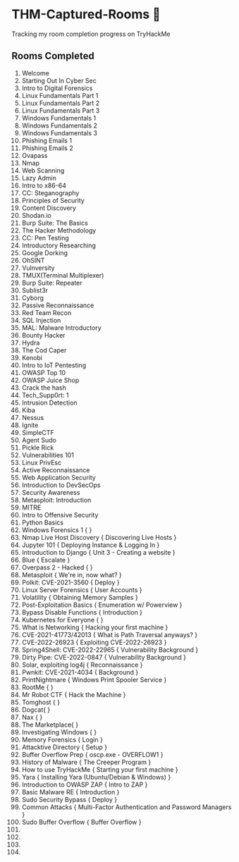 # THM-Captured-Rooms 🚩
Tracking my room completion progress on TryHackMe 


## Rooms Completed 

1. Welcome
2. Starting Out In Cyber Sec
3. Intro to Digital Forensics
4. Linux Fundamentals Part 1 
5. Linux Fundamentals Part 2
6. Linux Fundamentals Part 3
7. Windows Fundamentals 1
8. Windows Fundamentals 2
9. Windows Fundamentals 3
10. Phishing Emails 1
11. Phishing Emails 2
12. Ovapass
13. Nmap
14. Web Scanning
15. Lazy Admin
16. Intro to x86-64
17. CC: Steganography
18. Principles of Security
19. Content Discovery
20. Shodan.io
21. Burp Suite: The Basics
22. The Hacker Methodology
23. CC: Pen Testing
24. Introductory Researching
25. Google Dorking
26. OhSINT
27. Vulnversity
28. TMUX(Terminal Multiplexer)
29. Burp Suite: Repeater
30. Sublist3r
31. Cyborg
32. Passive Reconnaissance
33. Red Team Recon
34. SQL Injection
35. MAL: Malware Introductory
36. Bounty Hacker
37. Hydra
38. The Cod Caper
39. Kenobi
40. Intro to IoT Pentesting
41. OWASP Top 10
42. OWASP Juice Shop
43. Crack the hash
44. Tech_Supp0rt: 1
45. Intrusion Detection
46. Kiba
47. Nessus
48. Ignite 
49. SimpleCTF
50. Agent Sudo
51. Pickle Rick 
52. Vulnerabilities 101
53. Linux PrivEsc
54. Active Reconnaissance
55. Web Application Security
56. Introduction to DevSecOps
57. Security Awareness 
58. Metasploit: Introduction
59. MITRE
60. Intro to Offensive Security
61. Python Basics
62. Windows Forensics 1 { }
63. Nmap Live Host Discovery { Discovering Live Hosts }
64. Jupyter 101 { Deploying Instance & Logging In }
65. Introduction to Django { Unit 3 - Creating a website }
66. Blue { Escalate }
67. Overpass 2 - Hacked {  }
68. Metasploit { We're in, now what? }
69. Polkit: CVE-2021-3560 { Deploy }
70. Linux Server Forensics { User Accounts }
71. Volatility { Obtaining Memory Samples }
72. Post-Exploitation Basics { Enumeration w/ Powerview }
73. Bypass Disable Functions { Introduction }
74. Kubernetes for Everyone { }
75. What is Networking { Hacking your first machine }
76. CVE-2021-41773/42013 { What is Path Traversal anyways? }
77. CVE-2022-26923 { Exploiting CVE-2022-26923 }
78. Spring4Shell: CVE-2022-22965 { Vulnerability Background }
79. Dirty Pipe: CVE-2022-0847 { Vulnerability Background }
80. Solar, exploiting log4j { Reconnaissance }
81. Pwnkit: CVE-2021-4034 { Background }
82. PrintNightmare { Windows Print Spooler Service }
83. RootMe {  }
84. Mr Robot CTF { Hack the Machine }
85. Tomghost {  }
86. Dogcat{  }
87. Nax {  }
88. The Marketplace{  }
89. Investigating Windows {  }
90. Memory Forensics { Login }
91. Attacktive Directory { Setup }
92. Buffer Overflow Prep { oscp.exe - OVERFLOW1 }
93. History of Malware { The Creeper Program }
94. How to use TryHackMe { Starting your first machine }
95. Yara {  Installing Yara (Ubuntu/Debian & Windows) }
96. Introduction to OWASP ZAP { Intro to ZAP }
97. Basic Malware RE { Introduction }
98. Sudo Security Bypass { Deploy }
99. Common Attacks { Multi-Factor Authentication and Password Managers }
100. Sudo Buffer Overflow { Buffer Overflow }
101. 
102. 
103. 
104. 
 


